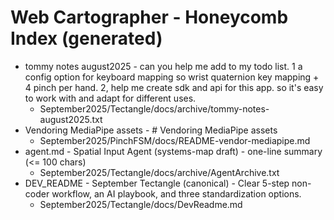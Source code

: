<!-- Updated: 2025-09-18T13:32:25.847Z -->
# Web Cartographer - Honeycomb Index (generated)

- tommy notes august2025 - can you help me add to my todo list. 1 a config option for keyboard mapping so wrist quaternion key mapping + 4 pinch per hand. 2, help me create sdk and api for this app. so it's easy to work with and adapt for different uses.
  - September2025/Tectangle/docs/archive/tommy-notes-august2025.txt
- Vendoring MediaPipe assets - # Vendoring MediaPipe assets
  - September2025/PinchFSM/docs/README-vendor-mediapipe.md
- agent.md - Spatial Input Agent (systems-map draft) - one-line summary (<= 100 chars)
  - September2025/Tectangle/docs/archive/AgentArchive.txt
- DEV_README - September Tectangle (canonical) - Clear 5-step non-coder workflow, an AI playbook, and three standardization options.
  - September2025/Tectangle/docs/DevReadme.md
